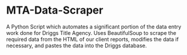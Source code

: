 # MTA-Data-Scraper
A Python Script which automates a significant portion of the data entry work done for Driggs Title Agency.
Uses BeautifulSoup to scrape the required data from the HTML of our client reports, modifies the data if necessary, and pastes the data into 
the Driggs database.
